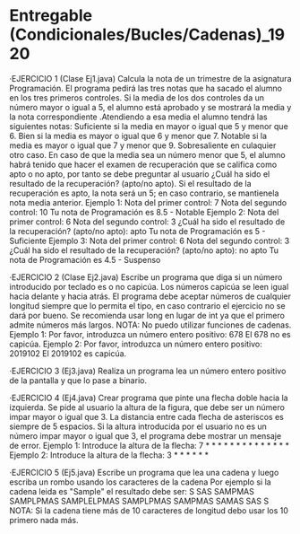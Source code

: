 # Entregable (Condicionales/Bucles/Cadenas)_1920

 ·EJERCICIO 1 (Clase Ej1.java)
Calcula la nota de un trimestre de la asignatura Programación. El programa pedirá las tres notas que ha sacado el alumno en los tres primeros controles.
Si la media de los dos controles da un número mayor o igual a 5, el alumno está aprobado y se mostrará la media y la nota correspondiente .Atendiendo a esa media el alumno tendrá las siguientes notas:
Suficiente si la media en mayor o igual que 5 y menor que 6.
Bien si la media es mayor o igual que 6 y menor que 7.
Notable si la media es mayor o igual que 7 y menor que 9.
Sobresaliente en culaquier otro caso.
En caso de que la media sea un número menor que 5, el alumno habrá tenido que hacer el examen de recuperación que se califica como apto o no apto, por tanto se debe preguntar al usuario ¿Cuál
ha sido el resultado de la recuperación? (apto/no apto). Si el resultado de la recuperación es apto, la nota será un 5; en caso contrario, se mantienela nota media anterior.
	Ejemplo 1:
		Nota del primer control: 7
		Nota del segundo control: 10
		Tu nota de Programación es 8.5 - Notable
	Ejemplo 2:
		Nota del primer control: 6
		Nota del segundo control: 3
		¿Cuál ha sido el resultado de la recuperación? (apto/no apto): apto
		Tu nota de Programación es 5 - Suficiente
	Ejemplo 3:
		Nota del primer control: 6
		Nota del segundo control: 3
		¿Cuál ha sido el resultado de la recuperación? (apto/no apto): no apto
		Tu nota de Programación es 4.5 - Suspenso

 ·EJERCICIO 2 (Clase Ej2.java)
Escribe un programa que diga si un número introducido por teclado es o no capicúa. Los números capicúa se leen igual hacia delante y hacia atrás. El programa debe aceptar números de cualquier longitud siempre que lo permita el tipo, en caso contrario el ejercicio no se dará por bueno. Se recomienda usar long en lugar de int ya que el primero admite números más largos.
NOTA: No puedo utilizar funciones de cadenas.
	Ejemplo 1:
		Por favor, introduzca un número entero positivo: 678
		El 678 no es capicúa.
	Ejemplo 2:
		Por favor, introduzca un número entero positivo: 2019102
		El 2019102 es capicúa.

 ·EJERCICIO 3 (Ej3.java)
Realiza un programa lea un número entero positivo de la pantalla y que lo pase a binario.

 ·EJERCICIO 4 (Ej4.java)
Crear programa que pinte una flecha doble hacia la izquierda. Se pide al usuario la altura de la figura, que debe ser un número impar mayor o igual que 3. La distancia entre cada flecha de asteriscos es siempre de 5 espacios. Si la altura introducida por el usuario no es un número impar mayor o igual que 3, el programa debe mostrar un mensaje de error.
	Ejemplo 1:
		Introduce la altura de la flecha: 7
			   *   *
			  *   *
			 *   *
			*   *
			 *   *
			  *   *
			   *   *
	Ejemplo 2:
		Introduce la altura de la flecha: 3
			 *   *
			*   *
			 *   *

 ·EJERCICIO 5 (Ej5.java)
Escribe un programa que lea una cadena y luego escriba un rombo usando los caracteres de la cadena
	Por ejemplo si la cadena leida es "Sample" el resultado debe ser:
			     S
			    SAS
			  SAMPMAS
			 SAMPLPMAS
			SAMPLELPMAS
			 SAMPLPMAS
			  SAMPMAS
			   SAMAS
			    SAS
			     S
NOTA: Si la cadena tiene más de 10 caracteres de longitud debo usar los 10 primero nada más.